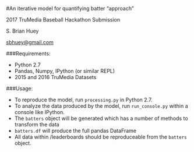 #An iterative model for quantifying batter “approach”

2017 TruMedia Baseball Hackathon Submission

S. Brian Huey

sbhuey@gmail.com

###Requirements:
- Python 2.7
- Pandas, Numpy, IPython (or similar REPL)
- 2015 and 2016 TruMedia Datasets

###Usage:
- To reproduce the model, run `processing.py` in Python 2.7.
- To analyze the data produced by the model, run `run_console.py` within a console
like IPython.
- The `batters` object will be generated which has a number of methods to transform the data
- `batters.df` will produce the full pandas DataFrame 
- All data within /leaderboards should be reproduceable from the `batters` object.

